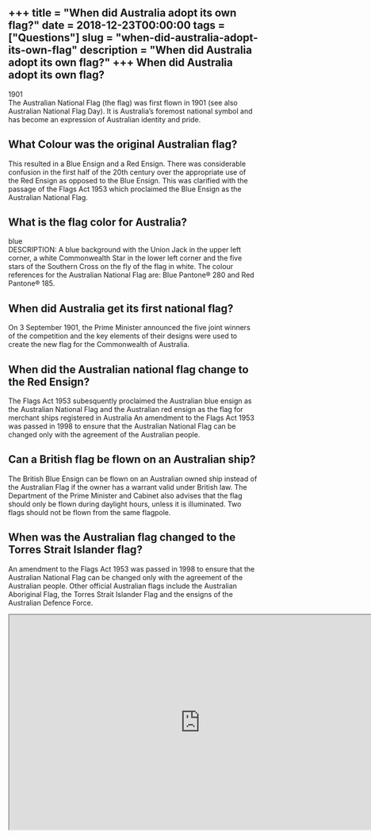 +++
title = "When did Australia adopt its own flag?"
date = 2018-12-23T00:00:00
tags = ["Questions"]
slug = "when-did-australia-adopt-its-own-flag"
description = "When did Australia adopt its own flag?"
+++
When did Australia adopt its own flag?
--------------------------------------

1901  
The Australian National Flag (the flag) was first flown in 1901 (see also Australian National Flag Day). It is Australia’s foremost national symbol and has become an expression of Australian identity and pride.

What Colour was the original Australian flag?
---------------------------------------------

This resulted in a Blue Ensign and a Red Ensign. There was considerable confusion in the first half of the 20th century over the appropriate use of the Red Ensign as opposed to the Blue Ensign. This was clarified with the passage of the Flags Act 1953 which proclaimed the Blue Ensign as the Australian National Flag.

What is the flag color for Australia?
-------------------------------------

blue  
DESCRIPTION: A blue background with the Union Jack in the upper left corner, a white Commonwealth Star in the lower left corner and the five stars of the Southern Cross on the fly of the flag in white. The colour references for the Australian National Flag are: Blue Pantone® 280 and Red Pantone® 185.

When did Australia get its first national flag?
-----------------------------------------------

On 3 September 1901, the Prime Minister announced the five joint winners of the competition and the key elements of their designs were used to create the new flag for the Commonwealth of Australia.

When did the Australian national flag change to the Red Ensign?
---------------------------------------------------------------

The Flags Act 1953 subesquently proclaimed the Australian blue ensign as the Australian National Flag and the Australian red ensign as the flag for merchant ships registered in Australia An amendment to the Flags Act 1953 was passed in 1998 to ensure that the Australian National Flag can be changed only with the agreement of the Australian people.

Can a British flag be flown on an Australian ship?
--------------------------------------------------

The British Blue Ensign can be flown on an Australian owned ship instead of the Australian Flag if the owner has a warrant valid under British law. The Department of the Prime Minister and Cabinet also advises that the flag should only be flown during daylight hours, unless it is illuminated. Two flags should not be flown from the same flagpole.

When was the Australian flag changed to the Torres Strait Islander flag?
------------------------------------------------------------------------

An amendment to the Flags Act 1953 was passed in 1998 to ensure that the Australian National Flag can be changed only with the agreement of the Australian people. Other official Australian flags include the Australian Aboriginal Flag, the Torres Strait Islander Flag and the ensigns of the Australian Defence Force.

<iframe allow="accelerometer; autoplay; clipboard-write; encrypted-media; gyroscope; picture-in-picture" allowfullscreen="" class="__youtube_prefs__  epyt-is-override  no-lazyload" data-no-lazy="1" data-origheight="433" data-origwidth="770" data-skipgform_ajax_framebjll="" height="433" id="_ytid_72719" loading="lazy" src="https://www.youtube.com/embed/qIOTqdO-CqY?enablejsapi=1&autoplay=0&cc_load_policy=0&cc_lang_pref=&iv_load_policy=1&loop=0&modestbranding=0&rel=1&fs=1&playsinline=0&autohide=2&theme=dark&color=red&controls=1&" title="YouTube player" width="770"></iframe>